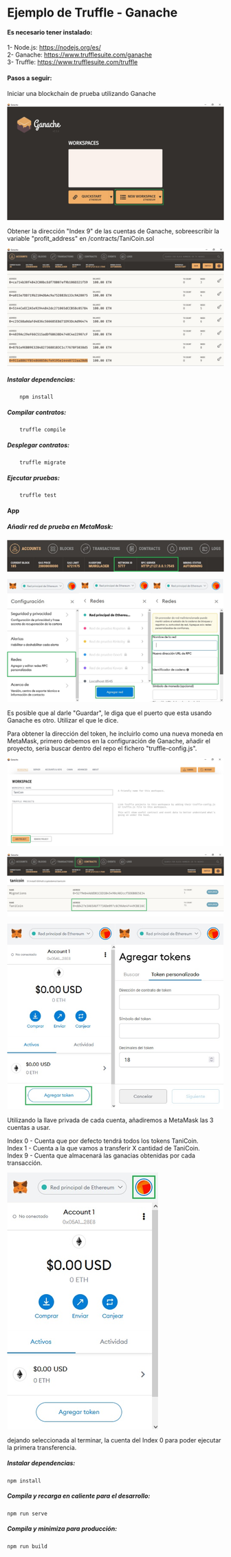 # Ejemplo de Truffle - Ganache

#### Es necesario tener instalado:

1- Node.js: https://nodejs.org/es/ \
2- Ganache: https://www.trufflesuite.com/ganache \
3- Truffle: https://www.trufflesuite.com/truffle


#### Pasos a seguir:

Iniciar una blockchain de prueba utilizando Ganache

![alt text](src/assets/img/ganache_new.jpg "Ganache - Nueva blockchain")

Obtener la dirección "Index 9" de las cuentas de Ganache, sobreescribir la variable "profit_address"
en /contracts/TaniCoin.sol

![alt text](src/assets/img/accounts.jpg "Ganache - Cuentas")

##### Instalar dependencias:
        
        npm install
        
##### Compilar contratos:
        
        truffle compile

##### Desplegar contratos:

        truffle migrate
        
##### Ejecutar pruebas: 

        truffle test
        
#### App

##### Añadir red de prueba en MetaMask:

![alt text](src/assets/img/host_port.jpg "Ganache - Dirección y puerto")

![alt text](src/assets/img/crear_red.jpg "MetaMask - Crear Red")

Es posible que al darle "Guardar", le diga que el puerto que esta usando Ganache 
es otro. Utilizar el que le dice.

Para obtener la dirección del token, he incluirlo como una nueva moneda en MetaMask,
primero debemos en la configuración de Ganache, añadir el proyecto, seria buscar 
dentro del repo el fichero "truffle-config.js".

![alt text](src/assets/img/add_project.jpg "Ganache - Añadir proyecto")

![alt text](src/assets/img/address_token.jpg "Ganache - Dirección del token")

![alt text](src/assets/img/add_token.jpg "MetaMask - Añadir token")

Utilizando la llave privada de cada cuenta, añadiremos a MetaMask
las 3 cuentas a usar.

Index 0 - Cuenta que por defecto tendrá todos los tokens TaniCoin. \
Index 1 - Cuenta a la que vamos a transferir X cantidad de TaniCoin. \
Index 9 - Cuenta que almacenará las ganacias obtenidas por cada transacción.

![alt text](src/assets/img/import_account.jpg "MetaMask - Añadir token")

dejando seleccionada al terminar, la cuenta del Index 0 para poder ejecutar la 
primera transferencia.

##### Instalar dependencias:
    
    npm install

##### Compila y recarga en caliente para el desarrollo:

    npm run serve

##### Compila y minimiza para producción:

    npm run build

